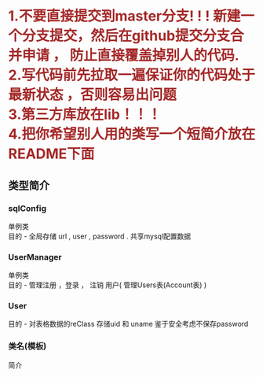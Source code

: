 <h1>
    <p style="color:brown">
    1.不要直接提交到master分支! ! ! 新建一个分支提交，然后在github提交分支合并申请 ， 防止直接覆盖掉别人的代码.
    <br>
    2.写代码前先拉取一遍保证你的代码处于最新状态 ，否则容易出问题
    <br>
    3.第三方库放在lib！！！
    <br>
    4.把你希望别人用的类写一个短简介放在README下面
    </p>
</h1>

<h2>
类型简介
</h2>


<div>
    <h3>sqlConfig</h3>
    <p>单例类<br> 
        目的 - 全局存储 url , user , password  . 共享mysql配置数据
    </p>
    <h3>UserManager</h3>
    <p>单例类<br>
        目的 - 管理注册 ，登录 ， 注销 用户(  管理Users表(Account表)  )
    </p>
    <h3>User</h3>
    <p>
        目的 - 对表格数据的reClass 存储uid 和 uname 鉴于安全考虑不保存password
    </p>
    <h3>类名(模板)</h3>
    <p>
        简介
    </p>

</div>